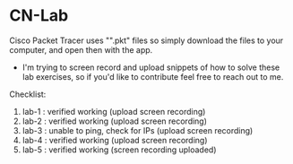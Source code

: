# CN-Lab
Cisco Packet Tracer uses "".pkt" files so simply download the files to your computer, and open then with the app.

* I'm trying to screen record and upload snippets of how to solve these lab exercises, so if you'd like to contribute feel free to reach out to me.

Checklist:
1. lab-1 : verified working                (upload screen recording)
2. lab-2 : verified working                (upload screen recording)
3. lab-3 : unable to ping, check for IPs   (upload screen recording)
4. lab-4 : verified working                (upload screen recording)
5. lab-5 : verified working                (screen recording uploaded)